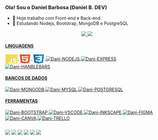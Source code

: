 ### Ola! Sou o Daniel Barbosa (Daniel B. DEV)

- 🔭 Hoje trabalho com Front-end e Back-end
- 🌱 Estudando Nodejs, Bootstrap, MongoDB e PostgreSQL
  <div align="center"><br>
    <a href="https://github.com/CiceroDaniel">
    <img height="180em" src="https://github-readme-stats.vercel.app/api?username=CiceroDaniel&show_icons=true&theme=tokyonight&include_all_commits=true&count_private=true"/>
    <img height="180em" src="https://github-readme-stats.vercel.app/api/top-langs/?username=CiceroDaniel&layout=compact&langs_count=7&theme=tokyonight"/>
  </div>

#### LINGUAGENS
  <div style="display: inline_block">
    <img align="center" alt="Dani-Js" height="30" width="40" src="https://raw.githubusercontent.com/devicons/devicon/master/icons/javascript/javascript-plain.svg">
    <img align="center" alt="Dani-HTML" height="30" width="40" src="https://raw.githubusercontent.com/devicons/devicon/master/icons/html5/html5-original.svg">
    <img align="center" alt="Dani-CSS" height="30" width="40" src="https://raw.githubusercontent.com/devicons/devicon/master/icons/css3/css3-original.svg">
    <img align="center" alt="Dani-NODEJS" height="30" width="40" src="https://cdn.jsdelivr.net/gh/devicons/devicon/icons/nodejs/nodejs-original.svg" />
    <img align="center" alt="Dani-EXPRESS" height="30" width="40" src="https://cdn.jsdelivr.net/gh/devicons/devicon/icons/express/express-original.svg" />
    <img align="center" alt="Dani-HANBLEBARS" height="30" width="40" src="https://cdn.jsdelivr.net/gh/devicons/devicon/icons/handlebars/handlebars-original.svg" />
  </div>
  
#### BANCOS DE DADOS
  <div style="display: inline_block">
    <img align="center" alt="Dani-MONGODB" height="30" width="40" src="https://cdn.jsdelivr.net/gh/devicons/devicon/icons/mongodb/mongodb-original.svg" />
    <img align="center" alt="Dani-MYSQL" height="30" width="40" src="https://cdn.jsdelivr.net/gh/devicons/devicon/icons/mysql/mysql-original.svg" />
    <img align="center" alt="Dani-POSTGRESQL" height="30" width="40" src="https://cdn.jsdelivr.net/gh/devicons/devicon/icons/postgresql/postgresql-original.svg" />
  </div>
  
#### FERRAMENTAS
  <div style="display: inline_block">
    <img align="center" alt="Dani-BOOTSTRAP" height="30" width="40" src="https://cdn.jsdelivr.net/gh/devicons/devicon/icons/bootstrap/bootstrap-original.svg" />
    <img align="center" alt="Dani-VSCODE" height="30" width="40" src="https://cdn.jsdelivr.net/gh/devicons/devicon/icons/visualstudio/visualstudio-plain.svg" />
    <img align="center" alt="Dani-INKSCAPE" height="30" width="40" src="https://cdn.jsdelivr.net/gh/devicons/devicon/icons/inkscape/inkscape-original.svg" />
    <img align="center" alt="Dani-FIGMA" height="30" width="40" src="https://cdn.jsdelivr.net/gh/devicons/devicon/icons/figma/figma-original.svg" />
    <img align="center" alt="Dani-CANVA" height="30" width="40" src="https://cdn.jsdelivr.net/gh/devicons/devicon/icons/canva/canva-original.svg" />
    <img align="center" alt="Dani-TRELLO" height="30" width="40" src="https://cdn.jsdelivr.net/gh/devicons/devicon/icons/trello/trello-plain.svg" />
  </div>
  
##

  <div>
    <a href="##" target="_blank"><img src="https://img.shields.io/badge/YouTube-FF0000?style=for-the-badge&logo=youtube&logoColor=white" target="_blank"></a>
  <a href="##" target="_blank"><img src="https://img.shields.io/badge/-Instagram-%23E4405F?style=for-the-badge&logo=instagram&logoColor=white" target="_blank"></a>
 	<a href="##" target="_blank"><img src="https://img.shields.io/badge/Twitch-9146FF?style=for-the-badge&logo=twitch&logoColor=white" target="_blank"></a>
 <a href="##" target="_blank"><img src="https://img.shields.io/badge/Discord-7289DA?style=for-the-badge&logo=discord&logoColor=white" target="_blank"></a> 
  <a href = "mailto:danielbarbos92@@gmail.com"><img src="https://img.shields.io/badge/-Gmail-%23333?style=for-the-badge&logo=gmail&logoColor=white" target="_blank"></a>
  <a href="##" target="_blank"><img src="https://img.shields.io/badge/-LinkedIn-%230077B5?style=for-the-badge&logo=linkedin&logoColor=white" target="_blank"></a> 
 
  </div>
